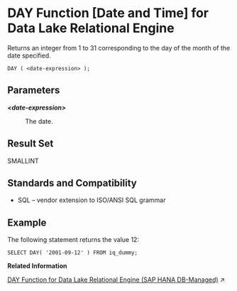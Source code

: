 <!-- loioa5493fe284f2101587fac052951c6f01 -->

# DAY Function \[Date and Time\] for Data Lake Relational Engine

Returns an integer from 1 to 31 corresponding to the day of the month of the date specified.



```
DAY ( <date-expression> );
```



<a name="loioa5493fe284f2101587fac052951c6f01__DAY_parm1"/>

## Parameters


<dl>
<dt><b>

*<date-expression\>*

</b></dt>
<dd>

The date.



</dd>
</dl>



<a name="loioa5493fe284f2101587fac052951c6f01__DAY_returns1"/>

## Result Set

SMALLINT



<a name="loioa5493fe284f2101587fac052951c6f01__DAY_standards1"/>

## Standards and Compatibility

-   SQL – vendor extension to ISO/ANSI SQL grammar



<a name="loioa5493fe284f2101587fac052951c6f01__DAY_example1"/>

## Example

The following statement returns the value 12:

```
SELECT DAY( '2001-09-12' ) FROM iq_dummy;
```

**Related Information**  


[DAY Function for Data Lake Relational Engine (SAP HANA DB-Managed)](https://help.sap.com/viewer/a898e08b84f21015969fa437e89860c8/2024_1_QRC/en-US/ff00ee7be6544c12a1e279a814961857.html "Returns an integer from 1 to 31 corresponding to the day of the month of the date specified.") :arrow_upper_right:


